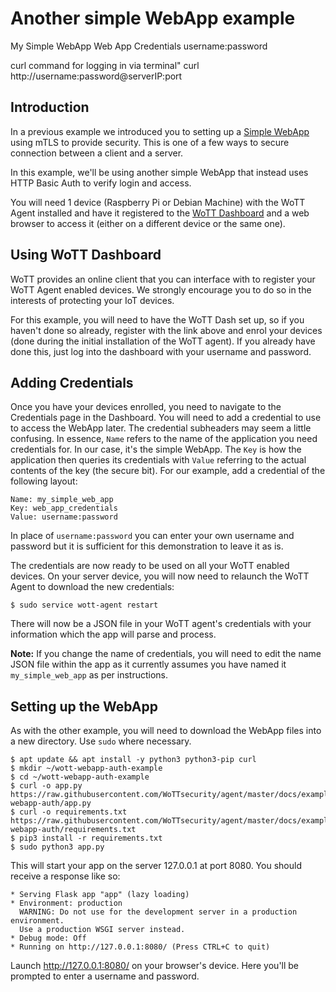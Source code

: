 # Another simple WebApp example

My Simple WebApp
Web App Credentials
username:password

curl command for logging in via terminal"
curl http://username:password@serverIP:port

## Introduction

In a previous example we introduced you to setting up a [Simple WebApp](https://github.com/WoTTsecurity/agent/tree/master/docs/examples/simple-webapp) using mTLS to provide security. This is one of a few ways to secure connection between a client and a server.

In this example, we'll be using another simple WebApp that instead uses HTTP Basic Auth to verify login and access.

You will need 1 device (Raspberry Pi or Debian Machine) with the WoTT Agent installed and have it registered to the [WoTT Dashboard](dash.wott.io) and a web browser to access it (either on a different device or the same one).

## Using WoTT Dashboard

WoTT provides an online client that you can interface with to register your WoTT Agent enabled devices. We strongly encourage you to do so in the interests of protecting your IoT devices. 

For this example, you will need to have the WoTT Dash set up, so if you haven't done so already, register with the link above and enrol your devices (done during the initial installation of the WoTT agent). If you already have done this, just log into the dashboard with your username and password.


## Adding Credentials


Once you have your devices enrolled, you need to navigate to the Credentials page in the Dashboard. You will need to add a credential to use to access the WebApp later. 
The credential subheaders may seem a little confusing. In essence, `Name` refers to the name of the application you need credentials for. In our case, it's the simple WebApp. The `Key` is how the application then queries its credentials with `Value` referring to the actual contents of the key (the secure bit). 
For our example, add a credential of the following layout:

```
Name: my_simple_web_app
Key: web_app_credentials
Value: username:password

```

In place of `username:password` you can enter your own username and password but it is sufficient for this demonstration to leave it as is. 

The credentials are now ready to be used on all your WoTT enabled devices. On your server device, you will now need to relaunch the WoTT Agent to download the new credentials:

``` 
$ sudo service wott-agent restart

```
There will now be a JSON file in your WoTT agent's credentials with your information which the app will parse and process. 

**Note:** If you change the name of credentials, you will need to edit the name JSON file within the app as it currently assumes you have named it `my_simple_web_app` as per instructions.

## Setting up the WebApp

As with the other example, you will need to download the WebApp files into a new directory. Use `sudo` where necessary. 

```
$ apt update && apt install -y python3 python3-pip curl
$ mkdir ~/wott-webapp-auth-example
$ cd ~/wott-webapp-auth-example
$ curl -o app.py https://raw.githubusercontent.com/WoTTsecurity/agent/master/docs/examples/simple-webapp-auth/app.py
$ curl -o requirements.txt https://raw.githubusercontent.com/WoTTsecurity/agent/master/docs/examples/simple-webapp-auth/requirements.txt
$ pip3 install -r requirements.txt
$ sudo python3 app.py

```

This will start your app on the server 127.0.0.1 at port 8080. You should receive a response like so:

```
* Serving Flask app "app" (lazy loading)
* Environment: production
  WARNING: Do not use for the development server in a production environment.
  Use a production WSGI server instead.
* Debug mode: Off
* Running on http://127.0.0.1:8080/ (Press CTRL+C to quit)

```

Launch http://127.0.0.1:8080/ on your browser's device. Here you'll be prompted to enter a username and password. 
